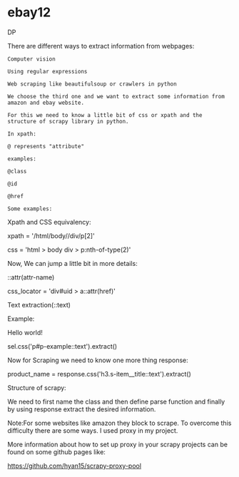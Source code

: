 # ebay12
DP

There are different ways to extract information from webpages:

    Computer vision

    Using regular expressions

    Web scraping like beautifulsoup or crawlers in python

    We choose the third one and we want to extract some information from amazon and ebay website.

    For this we need to know a little bit of css or xpath and the structure of scrapy library in python.

    In xpath:

    @ represents "attribute"

    examples:

    @class

    @id

    @href

    Some examples:

Xpath and CSS equivalency:

xpath = '/html/body//div/p[2]'

css = 'html > body div > p:nth-of-type(2)'

Now, We can jump a little bit in more details:

::attr(attr-name)

css_locator = 'div#uid > a::attr(href)'

Text extraction(::text)

Example:

Hello world!

sel.css('p#p-example::text').extract()

Now for Scraping we need to know one more thing response:

product_name = response.css('h3.s-item__title::text').extract()

Structure of scrapy:

We need to first name the class and then define parse function and finally by using response extract the desired information.

Note:For some websites like amazon they block to scrape. To overcome this difficulty there are some ways. I used proxy in my project.

More information about how to set up proxy in your scrapy projects can be found on some github pages like:

https://github.com/hyan15/scrapy-proxy-pool
